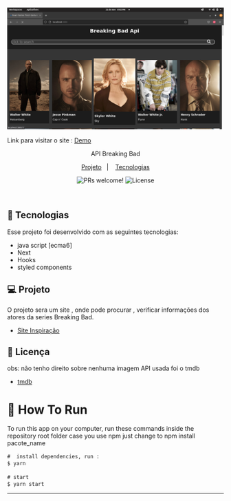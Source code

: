 <p align="center">
  <img alt="" src="./demo.png" height-max='720px'>
</p>

<p>Link para visitar o site : 
<a href="https://next-api-breaking-bad.vercel.app/" />Demo</a>
</p>
<p align='center'> API Breaking Bad<p/>

<p align="center">
  <a href="#-projeto">Projeto</a>&nbsp;&nbsp;&nbsp;|&nbsp;&nbsp;&nbsp;
   <a href="#-Tecnologias">Tecnologias</a>


<p align="center">
 <img src="https://img.shields.io/static/v1?label=PRs&message=welcome&color=49AA26&labelColor=000000" alt="PRs welcome!" />

  <img alt="License" src="https://img.shields.io/static/v1?label=license&message=MIT&color=49AA26&labelColor=000000">
</p>

<br>



## 🚀 Tecnologias

Esse projeto foi desenvolvido com as seguintes tecnologias:

- java script [ecma6]
- Next
- Hooks
- styled components

## 💻 Projeto

O projeto sera um site , onde  pode procurar , verificar informações dos atores da series Breaking Bad.

- [Site Inspiração](https://developers.themoviedb.org/)
## :memo: Licença




obs: não tenho direito sobre nenhuma imagem 
API usada foi o tmdb 

- [tmdb](https://developers.themoviedb.org/)

# :wrench: How To Run
To run this app on your computer, run these commands inside the repository root folder
case you use npm just change to npm install pacote_name
```shell
#  install dependencies, run :
$ yarn

# start 
$ yarn start

```



---
